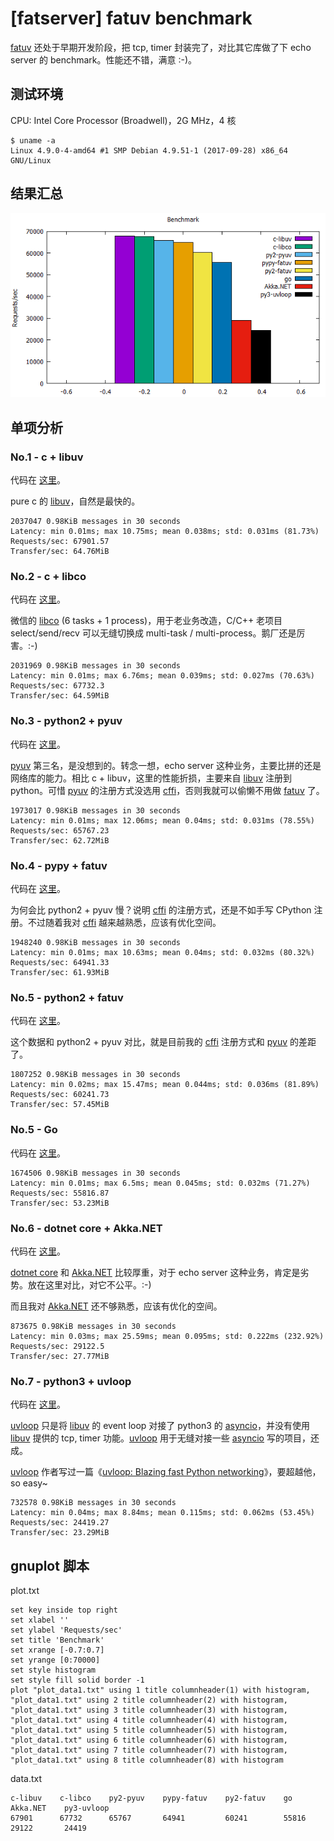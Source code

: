 # [fatserver] fatuv benchmark

[fatuv][1] 还处于早期开发阶段，把 tcp, timer 封装完了，对比其它库做了下 echo server 的 benchmark。性能还不错，满意 :-)。


## 测试环境

CPU: Intel Core Processor (Broadwell)，2G MHz，4 核

```
$ uname -a
Linux 4.9.0-4-amd64 #1 SMP Debian 4.9.51-1 (2017-09-28) x86_64 GNU/Linux
```


## 结果汇总

![](2018_11_03_fatuv_benchmark_image_01.png)



## 单项分析

### No.1 - c + libuv

代码在 [这里][4]。

pure c 的 [libuv][3]，自然是最快的。

```
2037047 0.98KiB messages in 30 seconds
Latency: min 0.01ms; max 10.75ms; mean 0.038ms; std: 0.031ms (81.73%)
Requests/sec: 67901.57
Transfer/sec: 64.76MiB
```

### No.2 - c + libco

代码在 [这里][5]。

微信的 [libco][2] (6 tasks + 1 process)，用于老业务改造，C/C++ 老项目 select/send/recv 可以无缝切换成 multi-task / multi-process。鹅厂还是厉害。:-)

```
2031969 0.98KiB messages in 30 seconds
Latency: min 0.01ms; max 6.76ms; mean 0.039ms; std: 0.027ms (70.63%)
Requests/sec: 67732.3
Transfer/sec: 64.59MiB
```

### No.3 - python2 + pyuv

代码在 [这里][8]。

[pyuv][6] 第三名，是没想到的。转念一想，echo server 这种业务，主要比拼的还是网络库的能力。相比 c + libuv，这里的性能折损，主要来自 [libuv][3] 注册到 python。可惜 [pyuv][6] 的注册方式没选用 [cffi][13]，否则我就可以偷懒不用做 [fatuv][1] 了。

```
1973017 0.98KiB messages in 30 seconds
Latency: min 0.01ms; max 12.06ms; mean 0.04ms; std: 0.031ms (78.55%)
Requests/sec: 65767.23
Transfer/sec: 62.72MiB
```

### No.4 - pypy + fatuv

代码在 [这里][7]。

为何会比 python2 + pyuv 慢？说明 [cffi][13] 的注册方式，还是不如手写 CPython 注册。不过随着我对 [cffi][13] 越来越熟悉，应该有优化空间。

```
1948240 0.98KiB messages in 30 seconds
Latency: min 0.01ms; max 10.63ms; mean 0.04ms; std: 0.032ms (80.32%)
Requests/sec: 64941.33
Transfer/sec: 61.93MiB
```

### No.5 - python2 + fatuv

代码在 [这里][7]。

这个数据和 python2 + pyuv 对比，就是目前我的 [cffi][13] 注册方式和 [pyuv][6] 的差距了。

```
1807252 0.98KiB messages in 30 seconds
Latency: min 0.02ms; max 15.47ms; mean 0.044ms; std: 0.036ms (81.89%)
Requests/sec: 60241.73
Transfer/sec: 57.45MiB
```

### No.5 - Go

代码在 [这里][9]。

```
1674506 0.98KiB messages in 30 seconds
Latency: min 0.01ms; max 6.5ms; mean 0.045ms; std: 0.032ms (71.27%)
Requests/sec: 55816.87
Transfer/sec: 53.23MiB
```

### No.6 - dotnet core + Akka.NET

代码在 [这里][15]。

[dotnet core][15] 和 [Akka.NET][14] 比较厚重，对于 echo server 这种业务，肯定是劣势。放在这里对比，对它不公平。:-)

而且我对 [Akka.NET][14] 还不够熟悉，应该有优化的空间。

```
873675 0.98KiB messages in 30 seconds
Latency: min 0.03ms; max 25.59ms; mean 0.095ms; std: 0.222ms (232.92%)
Requests/sec: 29122.5
Transfer/sec: 27.77MiB
```

### No.7 - python3 + uvloop

代码在 [这里][10]。

[uvloop][12] 只是将 [libuv][3] 的 event loop 对接了 python3 的 [asyncio][13]，并没有使用 [libuv][3] 提供的 tcp, timer 功能。[uvloop][12] 用于无缝对接一些 [asyncio][13] 写的项目，还成。

[uvloop][12] 作者写过一篇《[uvloop: Blazing fast Python networking][11]》，要超越他，so easy~

```
732578 0.98KiB messages in 30 seconds
Latency: min 0.04ms; max 8.84ms; mean 0.115ms; std: 0.062ms (53.45%)
Requests/sec: 24419.27
Transfer/sec: 23.29MiB
```

## gnuplot 脚本

plot.txt

```
set key inside top right
set xlabel ''
set ylabel 'Requests/sec'
set title 'Benchmark'
set xrange [-0.7:0.7]
set yrange [0:70000]
set style histogram
set style fill solid border -1
plot "plot_data1.txt" using 1 title columnheader(1) with histogram, "plot_data1.txt" using 2 title columnheader(2) with histogram, "plot_data1.txt" using 3 title columnheader(3) with histogram, "plot_data1.txt" using 4 title columnheader(4) with histogram, "plot_data1.txt" using 5 title columnheader(5) with histogram, "plot_data1.txt" using 6 title columnheader(6) with histogram, "plot_data1.txt" using 7 title columnheader(7) with histogram, "plot_data1.txt" using 8 title columnheader(8) with histogram
```

data.txt

```
c-libuv    c-libco    py2-pyuv    pypy-fatuv    py2-fatuv    go        Akka.NET    py3-uvloop
67901      67732      65767       64941         60241        55816     29122       24419
```


[1]:https://github.com/kasicass/fatuv
[2]:https://github.com/Tencent/libco
[3]:http://libuv.org/
[4]:https://github.com/kasicass/fatbench/blob/master/servers/c-libuv-echo.c
[5]:https://github.com/Tencent/libco/blob/master/example_echosvr.cpp
[6]:https://github.com/saghul/pyuv
[7]:https://github.com/kasicass/fatuv/blob/master/examples/04-tcp-echo-server.py
[8]:https://github.com/kasicass/fatbench/blob/master/servers/uv-echo.py
[9]:https://github.com/kasicass/fatbench/blob/master/servers/goecho.go
[10]:https://github.com/kasicass/fatbench/blob/master/servers/asyncioecho.py
[11]:https://magic.io/blog/uvloop-blazing-fast-python-networking/
[12]:https://github.com/MagicStack/uvloop
[13]:https://docs.python.org/3/library/asyncio.html
[14]:http://getakka.net/
[15]:https://github.com/kasicass/kasicass/tree/master/akka.net/echosvr
